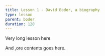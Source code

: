 ```yaml
---
title: Lesson 1 - David Boder, a biography
type: lesson
parent: boder
duration: 120
---
```

Very long lesson here
<!-- more -->
And ,ore contents goes here.